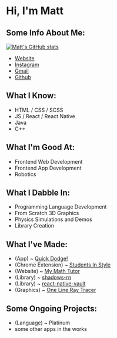 # Hi, I'm Matt

## Some Info About Me:

[![Matt's GitHub stats](https://github-readme-stats.vercel.app/api?username=mattperls-code)](https://github.com/mattperls-code)

 - [Website](https://mattperls-code.vercel.app)
 - [Instagram](https://www.instagram.com/mattperls.code/)
 - [Gmail](mailto:mattperls.code@gmail.com)
 - [Github](https://github.com/mattperls-code)

## What I Know:

 - HTML / CSS / SCSS
 - JS / React / React Native
 - Java
 - C++

## What I'm Good At:

 - Frontend Web Development
 - Frontend App Development
 - Robotics

## What I Dabble In:

 - Programming Language Development
 - From Scratch 3D Graphics
 - Physics Simulations and Demos
 - Library Creation

## What I've Made:

 - (App) ~ [Quick Dodge!](https://apps.apple.com/us/app/quick-dodge/id1517218313)
 - (Chrome Extension) ~ [Students In Style](https://chrome.google.com/webstore/detail/students-in-style/bibpifjmeokaediicippdkjmdehcjfih)
 - (Website) ~ [My Math Tutor](https://mattperls-code.github.io/my-math-tutor/)
 - (Library) ~ [shadows-rn](https://www.npmjs.com/package/shadows-rn)
 - (Library) ~ [react-native-vault](https://www.npmjs.com/package/react-native-vault)
 - (Graphics) ~ [One Line Ray Tracer](https://github.com/mattperls-code/oneLineRayTracer/blob/master/src/prod/index.js)

## Some Ongoing Projects:

 - (Language) ~ Platinum
 - some other apps in the works
